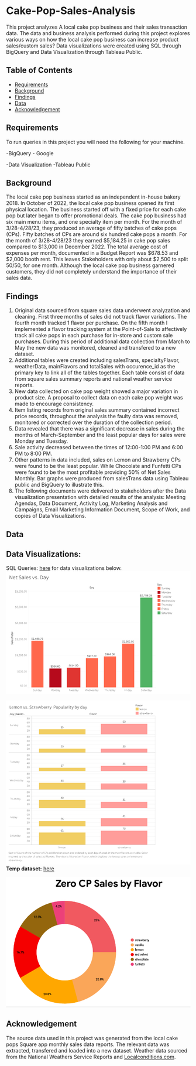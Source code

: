 # Cake-Pop-Sales-Analysis

This project analyzes A local cake pop business and their sales transaction data. The data and business analysis performed during this project explores various ways on how the local cake pop business can increase product sales/custom sales? Data visualizations were created using SQL through BigQuery and Data Visualization through Tableau Public. 

## Table of Contents
+ [Requirements](#requirements)
+ [Background](#background)
+ [Findings](#findings)
+ [Data](#data)
+ [Acknowledgement](#Acknowledgement)


## Requirements
To run queries in this project you will need the following for your machine.

-BigQuery - Google

-Data Visualization -Tableau Public

## Background

The local cake pop business started as an independent in-house bakery 2018. In October of 2022, the local cake pop business opened its first physical location. The business started off with a fixed price for each cake pop but later began to offer promotional deals. The cake pop business had six main menu items, and one specialty item per month. For the month of 3/28-4/28/23, they produced an average of fifty batches of cake pops (CPs). Fifty batches of CPs are around six hundred cake pops a month. For the month of 3/28-4/28/23 they earned $5,184.25 in cake pop sales compared to $13,000 in December 2022. The total average cost of expenses per month, documented in a Budget Report was $678.53 and $2,000 booth rent.  This leaves Stakeholders with only about $2,500 to split 50/50, for one month. Although the local cake pop business garnered customers, they did not completely understand the importance of their sales data. 

## Findings
1. Original data sourced from square sales data underwent analyzation and cleaning. First three months of sales did not track flavor variations. The fourth month tracked 1 flavor per purchase. On the fifth month I implemented a flavor tracking system at the Point-of-Sale to affectively track all cake pops in each purchase for in-store and custom sale purchases. During this period of additional data collection from March to May the new data was monitored, cleaned and transfered to a new dataset.
2. Additional tables were created including salesTrans, specialtyFlavor, weatherData, mainFlavors and totalSales with occurence_id as the primary key to link all of the tables together. Each table consist of data from square sales summary reports and national weather service reports.
3. New data collected on cake pop weight showed a major variation in product size. A proposal to collect data on each cake pop weight was made to encourage consistency. 
4. Item listing records from original sales summary contained incorrect price records, throughout the analysis the faulty data was removed, monitored or corrected over the duration of the collection period.
5. Data revealed that there was a significant decrease in sales during the months of March-September and the least popular days for sales were Monday and Tuesday.
6. Sale activity decreased between the times of 12:00-1:00 PM and 6:00 PM to 8:00 PM.
7. Other patterns in data included, sales on Lemon and Strawberry CPs were found to be the least popular. While Chocolate and Funfetti CPs were found to be the most profitable providing 50% of Net Sales Monthly. Bar graphs were produced from salesTrans data using Tableau public and BigQuery to illustrate this.
8. The following documents were delivered to stakeholders after the Data visualization presentation with detailed results of the analysis: Meeting Agendas,  Data Document, Activity Log, Marketing Analysis and Campaigns, Email Marketing Information Document, Scope of Work, and copies of Data Visualizations.

## Data 

## Data Visualizations: 

SQL Queries: [here](https://github.com/Aunestly/Cake-Pop-Sales-Analysis/blob/main/CPSAqueries) for data visualizations below.
![data viz](https://github.com/Aunestly/Cake-Pop-Sales-Analysis/blob/main/images/Dashboard1.png)

![data viz](https://github.com/Aunestly/Cake-Pop-Sales-Analysis/blob/main/images/Dashboard2.png)
**Temp dataset:** [here](https://www.kaggle.com/datasets/aunestly/tempmainflavors?select=mainFlavors.csv)

![data viz](https://github.com/Aunestly/Cake-Pop-Sales-Analysis/blob/main/images/zerosales.png)

## Acknowledgement
The source data used in this project was generated from the local cake pops Square app monthly sales data reports. The relevant data was extracted, transfered and loaded into a new dataset. Weather data sourced from the National Weathers Service Reports and [Localconditions.com](https://www.localconditions.com/weather-kenwood-ohio/oh334/past.php).

